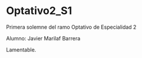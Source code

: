 # Optativo2_S1
Primera solemne del ramo Optativo de Especialidad 2

Alumno: Javier Marilaf Barrera

Lamentable.
